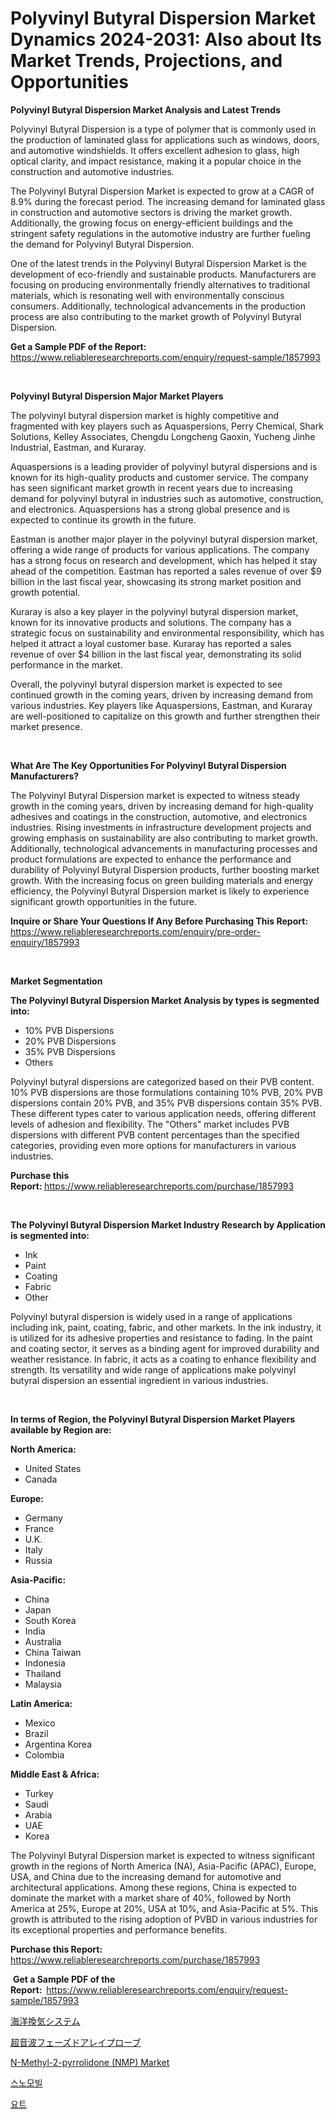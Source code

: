 <p><h1>Polyvinyl Butyral Dispersion Market Dynamics 2024-2031: Also about Its Market Trends, Projections, and Opportunities</h1></p><p><strong>Polyvinyl Butyral Dispersion Market Analysis and Latest Trends</strong></p>
<p><p>Polyvinyl Butyral Dispersion is a type of polymer that is commonly used in the production of laminated glass for applications such as windows, doors, and automotive windshields. It offers excellent adhesion to glass, high optical clarity, and impact resistance, making it a popular choice in the construction and automotive industries.</p><p>The Polyvinyl Butyral Dispersion Market is expected to grow at a CAGR of 8.9% during the forecast period. The increasing demand for laminated glass in construction and automotive sectors is driving the market growth. Additionally, the growing focus on energy-efficient buildings and the stringent safety regulations in the automotive industry are further fueling the demand for Polyvinyl Butyral Dispersion.</p><p>One of the latest trends in the Polyvinyl Butyral Dispersion Market is the development of eco-friendly and sustainable products. Manufacturers are focusing on producing environmentally friendly alternatives to traditional materials, which is resonating well with environmentally conscious consumers. Additionally, technological advancements in the production process are also contributing to the market growth of Polyvinyl Butyral Dispersion.</p></p>
<p><strong>Get a Sample PDF of the Report:&nbsp;</strong> <a href="https://www.reliableresearchreports.com/enquiry/request-sample/1857993">https://www.reliableresearchreports.com/enquiry/request-sample/1857993</a></p>
<p>&nbsp;</p>
<p><strong>Polyvinyl Butyral Dispersion Major Market Players</strong></p>
<p><p>The polyvinyl butyral dispersion market is highly competitive and fragmented with key players such as Aquaspersions, Perry Chemical, Shark Solutions, Kelley Associates, Chengdu Longcheng Gaoxin, Yucheng Jinhe Industrial, Eastman, and Kuraray.</p><p>Aquaspersions is a leading provider of polyvinyl butyral dispersions and is known for its high-quality products and customer service. The company has seen significant market growth in recent years due to increasing demand for polyvinyl butyral in industries such as automotive, construction, and electronics. Aquaspersions has a strong global presence and is expected to continue its growth in the future.</p><p>Eastman is another major player in the polyvinyl butyral dispersion market, offering a wide range of products for various applications. The company has a strong focus on research and development, which has helped it stay ahead of the competition. Eastman has reported a sales revenue of over $9 billion in the last fiscal year, showcasing its strong market position and growth potential.</p><p>Kuraray is also a key player in the polyvinyl butyral dispersion market, known for its innovative products and solutions. The company has a strategic focus on sustainability and environmental responsibility, which has helped it attract a loyal customer base. Kuraray has reported a sales revenue of over $4 billion in the last fiscal year, demonstrating its solid performance in the market.</p><p>Overall, the polyvinyl butyral dispersion market is expected to see continued growth in the coming years, driven by increasing demand from various industries. Key players like Aquaspersions, Eastman, and Kuraray are well-positioned to capitalize on this growth and further strengthen their market presence.</p></p>
<p>&nbsp;</p>
<p><strong>What Are The Key Opportunities For Polyvinyl Butyral Dispersion Manufacturers?</strong></p>
<p><p>The Polyvinyl Butyral Dispersion market is expected to witness steady growth in the coming years, driven by increasing demand for high-quality adhesives and coatings in the construction, automotive, and electronics industries. Rising investments in infrastructure development projects and growing emphasis on sustainability are also contributing to market growth. Additionally, technological advancements in manufacturing processes and product formulations are expected to enhance the performance and durability of Polyvinyl Butyral Dispersion products, further boosting market growth. With the increasing focus on green building materials and energy efficiency, the Polyvinyl Butyral Dispersion market is likely to experience significant growth opportunities in the future.</p></p>
<p><strong>Inquire or Share Your Questions If Any Before Purchasing This Report:</strong> <a href="https://www.reliableresearchreports.com/enquiry/pre-order-enquiry/1857993">https://www.reliableresearchreports.com/enquiry/pre-order-enquiry/1857993</a></p>
<p>&nbsp;</p>
<p><strong>Market Segmentation</strong></p>
<p><strong>The Polyvinyl Butyral Dispersion Market Analysis by types is segmented into:</strong></p>
<p><ul><li>10% PVB Dispersions</li><li>20% PVB Dispersions</li><li>35% PVB Dispersions</li><li>Others</li></ul></p>
<p><p>Polyvinyl butyral dispersions are categorized based on their PVB content. 10% PVB dispersions are those formulations containing 10% PVB, 20% PVB dispersions contain 20% PVB, and 35% PVB dispersions contain 35% PVB. These different types cater to various application needs, offering different levels of adhesion and flexibility. The "Others" market includes PVB dispersions with different PVB content percentages than the specified categories, providing even more options for manufacturers in various industries.</p></p>
<p><strong>Purchase this Report:&nbsp;</strong><a href="https://www.reliableresearchreports.com/purchase/1857993">https://www.reliableresearchreports.com/purchase/1857993</a></p>
<p>&nbsp;</p>
<p><strong>The Polyvinyl Butyral Dispersion Market Industry Research by Application is segmented into:</strong></p>
<p><ul><li>Ink</li><li>Paint</li><li>Coating</li><li>Fabric</li><li>Other</li></ul></p>
<p><p>Polyvinyl butyral dispersion is widely used in a range of applications including ink, paint, coating, fabric, and other markets. In the ink industry, it is utilized for its adhesive properties and resistance to fading. In the paint and coating sector, it serves as a binding agent for improved durability and weather resistance. In fabric, it acts as a coating to enhance flexibility and strength. Its versatility and wide range of applications make polyvinyl butyral dispersion an essential ingredient in various industries.</p></p>
<p>&nbsp;</p>
<p><strong>In terms of Region, the Polyvinyl Butyral Dispersion Market Players available by Region are:</strong></p>
<p>
    <p> <strong> North America: </strong>
        <ul>
            <li>United States</li>
            <li>Canada</li>
        </ul>
        </p> 
    <p> <strong> Europe: </strong>
        <ul>
            <li>Germany</li>
            <li>France</li>
            <li>U.K.</li>
            <li>Italy</li>
            <li>Russia</li>
        </ul>
        </p> 
    <p> <strong> Asia-Pacific: </strong>
        <ul>
            <li>China</li>
            <li>Japan</li>
            <li>South Korea</li>
            <li>India</li>
            <li>Australia</li>
            <li>China Taiwan</li>
            <li>Indonesia</li>
            <li>Thailand</li>
            <li>Malaysia</li>
        </ul>
        </p> 
    <p> <strong> Latin America: </strong>
        <ul>
            <li>Mexico</li>
            <li>Brazil</li>
            <li>Argentina Korea</li>
            <li>Colombia</li>
        </ul>
        </p> 
    <p> <strong> Middle East & Africa: </strong>
        <ul>
            <li>Turkey</li>
            <li>Saudi</li>
            <li>Arabia</li>
            <li>UAE</li>
            <li>Korea</li>
        </ul>
    </p>
    </p>
<p><p>The Polyvinyl Butyral Dispersion market is expected to witness significant growth in the regions of North America (NA), Asia-Pacific (APAC), Europe, USA, and China due to the increasing demand for automotive and architectural applications. Among these regions, China is expected to dominate the market with a market share of 40%, followed by North America at 25%, Europe at 20%, USA at 10%, and Asia-Pacific at 5%. This growth is attributed to the rising adoption of PVBD in various industries for its exceptional properties and performance benefits.</p></p>
<p><strong>Purchase this Report: </strong><a href="https://www.reliableresearchreports.com/purchase/1857993">https://www.reliableresearchreports.com/purchase/1857993</a></p>
<p>&nbsp;<strong>Get a Sample PDF of the Report:&nbsp;&nbsp;</strong><a href="https://www.reliableresearchreports.com/enquiry/request-sample/1857993">https://www.reliableresearchreports.com/enquiry/request-sample/1857993</a></p>
<p><strong></strong></p>
<p><p><a href="https://medium.com/@fabianhoncescu2022/%E6%AC%A1%E3%81%AE%E6%96%87%E3%82%92%E6%97%A5%E6%9C%AC%E8%AA%9E%E3%81%AB%E7%BF%BB%E8%A8%B3%E3%81%97%E3%81%BE%E3%81%99-%E6%B5%B7%E6%B4%8B%E6%8F%9B%E6%B0%97%E3%82%B7%E3%82%B9%E3%83%86%E3%83%A0%E5%B8%82%E5%A0%B4%E8%A6%8F%E6%A8%A1%E3%81%A8%E5%B8%82%E5%A0%B4%E5%8B%95%E5%90%91-%E7%94%A3%E6%A5%AD%E5%85%A8%E4%BD%93%E3%81%AE%E6%A6%82%E8%A6%81-2024%E5%B9%B4%E3%81%8B%E3%82%892031%E5%B9%B4%E3%81%BE%E3%81%A7-51360267bedc">海洋換気システム</a></p><p><a href="https://medium.com/@novastamm2023/%E8%B6%85%E9%9F%B3%E6%B3%A2%E4%BD%8D%E7%9B%B8%E3%82%A2%E3%83%AC%E3%82%A4%E3%83%97%E3%83%AD%E3%83%BC%E3%83%96%E5%B8%82%E5%A0%B4-%E3%82%BF%E3%82%A4%E3%83%97-%E3%82%A2%E3%83%97%E3%83%AA%E3%82%B1%E3%83%BC%E3%82%B7%E3%83%A7%E3%83%B3-%E3%81%8A%E3%82%88%E3%81%B3%E5%9C%B0%E7%90%86%E3%81%AB%E3%82%88%E3%82%8B%E5%8C%85%E6%8B%AC%E7%9A%84%E8%A9%95%E4%BE%A1-4e7581a191b2">超音波フェーズドアレイプローブ</a></p><p><a href="https://github.com/nathandecarvalho/Market-Research-Report-List-2/blob/main/n-methyl-2-pyrrolidone-nmp-market.md">N-Methyl-2-pyrrolidone (NMP) Market</a></p><p><a href="https://medium.com/@genius6587678/%EC%8A%A4%EB%85%B8%EB%AA%A8%EB%B9%8C-%EC%8B%9C%EC%9E%A5-2031%EB%85%84%EA%B9%8C%EC%A7%80%EC%9D%98-%ED%8A%B8%EB%A0%8C%EB%93%9C-%EC%98%88%EC%B8%A1-%EB%B0%8F-%EA%B2%BD%EC%9F%81-%EB%B6%84%EC%84%9D-80862e6356f2">스노모빌</a></p><p><a href="https://medium.com/@joshuapierce88/%EC%9A%94%ED%8A%B8-%EC%8B%9C%EC%9E%A5-%EB%B3%B4%EA%B3%A0%EC%84%9C%EB%8A%94%EC%9D%B4-%EC%8B%9C%EC%9E%A5%EC%9D%98-%EC%B5%9C%EC%8B%A0-%ED%8A%B8%EB%A0%8C%EB%93%9C-%EB%B0%8F-%EC%84%B1%EC%9E%A5-%EA%B8%B0%ED%9A%8C%EB%A5%BC-%EB%B3%B4%EC%97%AC%EC%A4%8D%EB%8B%88%EB%8B%A4-0d61229fb81f">요트</a></p></p>